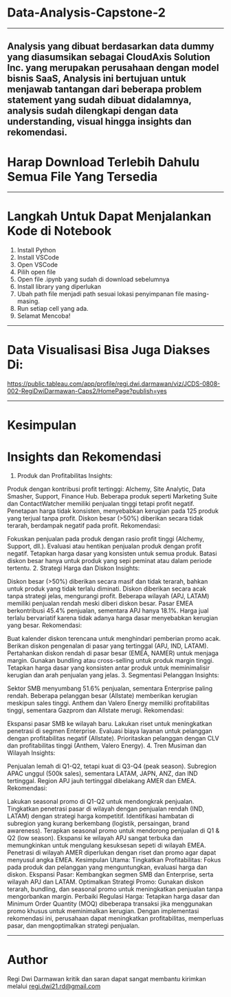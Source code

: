 # Data-Analysis-Capstone-2
---
Analysis yang dibuat berdasarkan data dummy yang diasumsikan sebagai CloudAxis Solution Inc. yang merupakan perusahaan dengan model bisnis SaaS, Analysis ini bertujuan untuk menjawab tantangan dari beberapa problem statement yang sudah dibuat didalamnya, analysis sudah dilengkapi dengan data understanding, visual hingga insights dan rekomendasi.
---
# Harap Download Terlebih Dahulu Semua File Yang Tersedia
---
# Langkah Untuk Dapat Menjalankan Kode di Notebook
1. Install Python
2. Install VSCode
3. Open VSCode
4. Pilih open file
5. Open file .ipynb yang sudah di download sebelumnya
6. Install library yang diperlukan
7. Ubah path file menjadi path sesuai lokasi penyimpanan file masing-masing.
8. Run setiap cell yang ada.
9. Selamat Mencoba!
---
# Data Visualisasi Bisa Juga Diakses Di:
https://public.tableau.com/app/profile/regi.dwi.darmawan/viz/JCDS-0808-002-RegiDwiDarmawan-Caps2/HomePage?publish=yes

---
# Kesimpulan
# Insights dan Rekomendasi

1. Produk dan Profitabilitas
Insights:

Produk dengan kontribusi profit tertinggi: Alchemy, Site Analytic, Data Smasher, Support, Finance Hub.
Beberapa produk seperti Marketing Suite dan ContactWatcher memiliki penjualan tinggi tetapi profit negatif.
Penetapan harga tidak konsisten, menyebabkan kerugian pada 125 produk yang terjual tanpa profit.
Diskon besar (>50%) diberikan secara tidak terarah, berdampak negatif pada profit.
Rekomendasi:

Fokuskan penjualan pada produk dengan rasio profit tinggi (Alchemy, Support, dll.).
Evaluasi atau hentikan penjualan produk dengan profit negatif.
Tetapkan harga dasar yang konsisten untuk semua produk.
Batasi diskon besar hanya untuk produk yang sepi peminat atau dalam periode tertentu.
2. Strategi Harga dan Diskon
Insights:

Diskon besar (>50%) diberikan secara masif dan tidak terarah, bahkan untuk produk yang tidak terlalu diminati.
Diskon diberikan secara acak tanpa strategi jelas, mengurangi profit.
Beberapa wilayah (APJ, LATAM) memiliki penjualan rendah meski diberi diskon besar.
Pasar EMEA berkontribusi 45.4% penjualan, sementara APJ hanya 18.1%.
Harga jual terlalu bervariatif karena tidak adanya harga dasar menyebabkan kerugian yang besar.
Rekomendasi:

Buat kalender diskon terencana untuk menghindari pemberian promo acak.
Berikan diskon pengenalan di pasar yang tertinggal (APJ, IND, LATAM).
Pertahankan diskon rendah di pasar besar (EMEA, NAMER) untuk menjaga margin.
Gunakan bundling atau cross-selling untuk produk margin tinggi.
Tetapkan harga dasar yang konsisten antar produk untuk meminimalisir kerugian dan arah penjualan yang jelas.
3. Segmentasi Pelanggan
Insights:

Sektor SMB menyumbang 51.6% penjualan, sementara Enterprise paling rendah.
Beberapa pelanggan besar (Allstate) memberikan kerugian meskipun sales tinggi.
Anthem dan Valero Energy memiliki profitabilitas tinggi, sementara Gazprom dan Allstate merugi.
Rekomendasi:

Ekspansi pasar SMB ke wilayah baru.
Lakukan riset untuk meningkatkan penetrasi di segmen Enterprise.
Evaluasi biaya layanan untuk pelanggan dengan profitabilitas negatif (Allstate).
Prioritaskan pelanggan dengan CLV dan profitabilitas tinggi (Anthem, Valero Energy).
4. Tren Musiman dan Wilayah
Insights:

Penjualan lemah di Q1-Q2, tetapi kuat di Q3-Q4 (peak season).
Subregion APAC unggul (500k sales), sementara LATAM, JAPN, ANZ, dan IND tertinggal.
Region APJ jauh tertinggal dibelakang AMER dan EMEA.
Rekomendasi:

Lakukan seasonal promo di Q1-Q2 untuk mendongkrak penjualan.
Tingkatkan penetrasi pasar di wilayah dengan penjualan rendah (IND, LATAM) dengan strategi harga kompetitif.
Identifikasi hambatan di subregion yang kurang berkembang (logistik, persaingan, brand awareness).
Terapkan seasonal promo untuk mendorong penjualan di Q1 & Q2 (low season).
Ekspansi ke wilayah APJ sangat terbuka dan memungkinkan untuk mengulang kesuksesan sepeti di wilayah EMEA.
Penetrasi di wilayah AMER diperlukan dengan riset dan promo agar dapat menyusul angka EMEA.
Kesimpulan Utama:
Tingkatkan Profitabilitas: Fokus pada produk dan pelanggan yang menguntungkan, evaluasi harga dan diskon.
Ekspansi Pasar: Kembangkan segmen SMB dan Enterprise, serta wilayah APJ dan LATAM.
Optimalkan Strategi Promo: Gunakan diskon terarah, bundling, dan seasonal promo untuk meningkatkan penjualan tanpa mengorbankan margin.
Perbaiki Regulasi Harga: Tetapkan harga dasar dan Minimum Order Quantity (MOQ) dibeberapa transaksi jika menggunakan promo khusus untuk meminimalkan kerugian.
Dengan implementasi rekomendasi ini, perusahaan dapat meningkatkan profitabilitas, memperluas pasar, dan mengoptimalkan strategi penjualan.

---
# Author

Regi Dwi Darmawan
kritik dan saran dapat sangat membantu
kirimkan melalui regi.dwi21.rd@gmail.com

